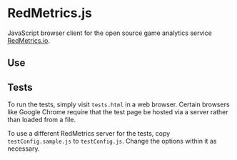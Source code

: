 # RedMetrics.js

JavaScript browser client for the open source game analytics service [RedMetrics.io](https://redmetrics.io).


## Use


## Tests

To run the tests, simply visit `tests.html` in a web browser. Certain browsers like Google Chrome require that the test page be hosted via a server rather than loaded from a file.

To use a different RedMetrics server for the tests, copy `testConfig.sample.js` to `testConfig.js`. Change the options within it as necessary.
 